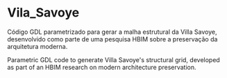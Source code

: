 # Vila_Savoye
Código GDL parametrizado para gerar a malha estrutural da Villa Savoye, desenvolvido como parte de uma pesquisa HBIM sobre a preservação da arquitetura moderna.

Parametric GDL code to generate Villa Savoye's structural grid, developed as part of an HBIM research on modern architecture preservation.
